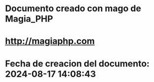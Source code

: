 # 
# Documento creado con mago de Magia_PHP 
# http://magiaphp.com 
# Fecha de creacion del documento: 2024-08-17 14:08:43 
